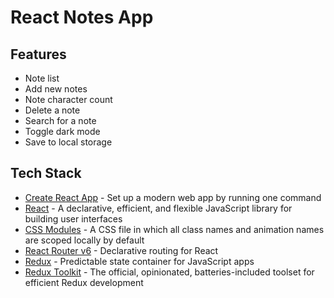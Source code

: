 # React Notes App

## Features

- Note list
- Add new notes
- Note character count
- Delete a note
- Search for a note
- Toggle dark mode
- Save to local storage

## Tech Stack

- [Create React App](https://github.com/facebook/create-react-app) - Set up a modern web app by running one command
- [React](https://github.com/facebook/react/) - A declarative, efficient, and flexible JavaScript library for building user interfaces
- [CSS Modules](https://github.com/css-modules/css-modules) - A CSS file in which all class names and animation names are scoped locally by default
- [React Router v6](https://github.com/remix-run/react-router) - Declarative routing for React
- [Redux](https://github.com/reduxjs/redux) - Predictable state container for JavaScript apps
- [Redux Toolkit](https://github.com/reduxjs/redux-toolkit) - The official, opinionated, batteries-included toolset for efficient Redux development
